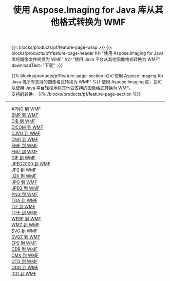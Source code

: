 ﻿---
title: 使用 Aspose.Imaging for Java 库从其他格式转换为 WMF 
weight: 3920
url: /zh-hans/java/conversion/to/wmf 
lang: zh-hans
langdirlevel: 2
locales: zh-hans,ja,it,ru,de,es,fr,nl,id,lt,pl,pt,vi,tr,ko,zh-hant,ar,hi,th,sv,cs,uk,he
description: 使用 Aspose.Imaging，您可以使用 Java 从其他格式转换为 WMF
---

{{< blocks/products/pf/feature-page-wrap >}}
{{< blocks/products/pf/feature-page-header h1="使用 Aspose.Imaging for Java 库将图像文件转换为 WMF" h2="使用 Java 平台从其他图像格式转换为 WMF" downloadText="下载" >}}


{{% blocks/products/pf/feature-page-section  h2="使用 Aspose.Imaging for Java 将所有支持的图像格式转换为 WMF" %}}
使用 Aspose.Imaging 库，您可以使用 Java 平台轻松地将其他受支持的图像格式转换为 WMF。
<br/>
支持的转换：
{{% /blocks/products/pf/feature-page-section %}}
<div class="container-fluid productfamilypage bg-gray">
    <div class="convertypes bg-gray agp-content section">
        <div class="container">
		<hr style="margin-left:-20px;"/>
		<div class="row other-converters">
		    <div class='col-md-2 other-converter remove-lp remove-rp'><a href="/imaging/zh-hans/java/conversion/apng-to-wmf" >APNG 到 WMF</a></div>
<div class='col-md-2 other-converter remove-lp remove-rp'><a href="/imaging/zh-hans/java/conversion/bmp-to-wmf" >BMP 到 WMF</a></div>
<div class='col-md-2 other-converter remove-lp remove-rp'><a href="/imaging/zh-hans/java/conversion/dib-to-wmf" >DIB 到 WMF</a></div>
<div class='col-md-2 other-converter remove-lp remove-rp'><a href="/imaging/zh-hans/java/conversion/dicom-to-wmf" >DICOM 到 WMF</a></div>
<div class='col-md-2 other-converter remove-lp remove-rp'><a href="/imaging/zh-hans/java/conversion/djvu-to-wmf" >DJVU 到 WMF</a></div>
<div class='col-md-2 other-converter remove-lp remove-rp'><a href="/imaging/zh-hans/java/conversion/dng-to-wmf" >DNG 到 WMF</a></div>
<div class='col-md-2 other-converter remove-lp remove-rp'><a href="/imaging/zh-hans/java/conversion/emf-to-wmf" >EMF 到 WMF</a></div>
<div class='col-md-2 other-converter remove-lp remove-rp'><a href="/imaging/zh-hans/java/conversion/emz-to-wmf" >EMZ 到 WMF</a></div>
<div class='col-md-2 other-converter remove-lp remove-rp'><a href="/imaging/zh-hans/java/conversion/gif-to-wmf" >GIF 到 WMF</a></div>
<div class='col-md-2 other-converter remove-lp remove-rp'><a href="/imaging/zh-hans/java/conversion/jpeg2000-to-wmf" >JPEG2000 到 WMF</a></div>
<div class='col-md-2 other-converter remove-lp remove-rp'><a href="/imaging/zh-hans/java/conversion/jp2-to-wmf" >JP2 到 WMF</a></div>
<div class='col-md-2 other-converter remove-lp remove-rp'><a href="/imaging/zh-hans/java/conversion/j2k-to-wmf" >J2K 到 WMF</a></div>
<div class='col-md-2 other-converter remove-lp remove-rp'><a href="/imaging/zh-hans/java/conversion/jpg-to-wmf" >JPG 到 WMF</a></div>
<div class='col-md-2 other-converter remove-lp remove-rp'><a href="/imaging/zh-hans/java/conversion/jpeg-to-wmf" >JPEG 到 WMF</a></div>
<div class='col-md-2 other-converter remove-lp remove-rp'><a href="/imaging/zh-hans/java/conversion/png-to-wmf" >PNG 到 WMF</a></div>
<div class='col-md-2 other-converter remove-lp remove-rp'><a href="/imaging/zh-hans/java/conversion/tga-to-wmf" >TGA 到 WMF</a></div>
<div class='col-md-2 other-converter remove-lp remove-rp'><a href="/imaging/zh-hans/java/conversion/tif-to-wmf" >TIF 到 WMF</a></div>
<div class='col-md-2 other-converter remove-lp remove-rp'><a href="/imaging/zh-hans/java/conversion/tiff-to-wmf" >TIFF 到 WMF</a></div>
<div class='col-md-2 other-converter remove-lp remove-rp'><a href="/imaging/zh-hans/java/conversion/webp-to-wmf" >WEBP 到 WMF</a></div>
<div class='col-md-2 other-converter remove-lp remove-rp'><a href="/imaging/zh-hans/java/conversion/wmz-to-wmf" >WMZ 到 WMF</a></div>
<div class='col-md-2 other-converter remove-lp remove-rp'><a href="/imaging/zh-hans/java/conversion/svg-to-wmf" >SVG 到 WMF</a></div>
<div class='col-md-2 other-converter remove-lp remove-rp'><a href="/imaging/zh-hans/java/conversion/svgz-to-wmf" >SVGZ 到 WMF</a></div>
<div class='col-md-2 other-converter remove-lp remove-rp'><a href="/imaging/zh-hans/java/conversion/eps-to-wmf" >EPS 到 WMF</a></div>
<div class='col-md-2 other-converter remove-lp remove-rp'><a href="/imaging/zh-hans/java/conversion/cdr-to-wmf" >CDR 到 WMF</a></div>
<div class='col-md-2 other-converter remove-lp remove-rp'><a href="/imaging/zh-hans/java/conversion/cmx-to-wmf" >CMX 到 WMF</a></div>
<div class='col-md-2 other-converter remove-lp remove-rp'><a href="/imaging/zh-hans/java/conversion/otg-to-wmf" >OTG 到 WMF</a></div>
<div class='col-md-2 other-converter remove-lp remove-rp'><a href="/imaging/zh-hans/java/conversion/odg-to-wmf" >ODG 到 WMF</a></div>
<div class='col-md-2 other-converter remove-lp remove-rp'><a href="/imaging/zh-hans/java/conversion/ico-to-wmf" >ICO 到 WMF</a></div>
                </div>
        </div>
    </div>
</div>
<br/>

